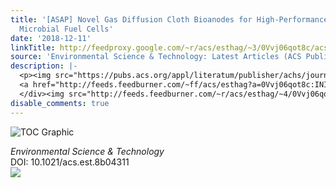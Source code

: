 ```yaml
---
title: '[ASAP] Novel Gas Diffusion Cloth Bioanodes for High-Performance Methane-Powered
  Microbial Fuel Cells'
date: '2018-12-11'
linkTitle: http://feedproxy.google.com/~r/acs/esthag/~3/0Vvj06qot8c/acs.est.8b04311
source: 'Environmental Science & Technology: Latest Articles (ACS Publications)'
description: |-
  <p><img src="https://pubs.acs.org/appl/literatum/publisher/achs/journals/content/esthag/0/esthag.ahead-of-print/acs.est.8b04311/20181211/images/medium/es-2018-04311x_0005.gif" alt="TOC Graphic"/></p><div><cite>Environmental Science & Technology</cite></div><div>DOI: 10.1021/acs.est.8b04311</div><div class="feedflare">
  <a href="http://feeds.feedburner.com/~ff/acs/esthag?a=0Vvj06qot8c:INI_ktRDzpM:yIl2AUoC8zA"><img src="http://feeds.feedburner.com/~ff/acs/esthag?d=yIl2AUoC8zA" border="0"></img></a>
  </div><img src="http://feeds.feedburner.com/~r/acs/esthag/~4/0Vvj06qot8c" height="1" width="1" ...
disable_comments: true
---
```

<p><img src="https://pubs.acs.org/appl/literatum/publisher/achs/journals/content/esthag/0/esthag.ahead-of-print/acs.est.8b04311/20181211/images/medium/es-2018-04311x_0005.gif" alt="TOC Graphic"/></p><div><cite>Environmental Science & Technology</cite></div><div>DOI: 10.1021/acs.est.8b04311</div><div class="feedflare">
<a href="http://feeds.feedburner.com/~ff/acs/esthag?a=0Vvj06qot8c:INI_ktRDzpM:yIl2AUoC8zA"><img src="http://feeds.feedburner.com/~ff/acs/esthag?d=yIl2AUoC8zA" border="0"></img></a>
</div><img src="http://feeds.feedburner.com/~r/acs/esthag/~4/0Vvj06qot8c" height="1" width="1" ...